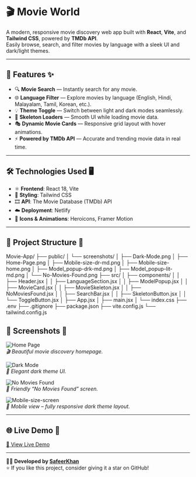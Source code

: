 # 🎬 Movie World

A modern, responsive movie discovery web app built with **React**, **Vite**, and **Tailwind CSS**, powered by **TMDb API**.  
Easily browse, search, and filter movies by language with a sleek UI and dark/light themes.

---

## 🚀 Features ✨

- 🔍 **Movie Search** — Instantly search for any movie.  
- 🌐 **Language Filter** — Explore movies by language (English, Hindi, Malayalam, Tamil, Korean, etc.).  
- 💡 **Theme Toggle** — Switch between light and dark modes seamlessly.  
- 🧩 **Skeleton Loaders** — Smooth UI while loading movie data.  
- 🎭 **Dynamic Movie Cards** — Responsive grid layout with hover animations.  
- ⚡ **Powered by TMDb API** — Accurate and trending movie data in real time.  

---

## 🛠️ Technologies Used 🖥️

- ⚛️ **Frontend**: React 18, Vite  
- 🎨 **Styling**: Tailwind CSS  
- 🎞️ **API**: The Movie Database (TMDb) API  
- ☁️ **Deployment**: Netlify  
- 🧱 **Icons & Animations**: Heroicons, Framer Motion  

---

## 📂 Project Structure 📁

Movie-App/
├── public/
│   └── screenshots/
│       ├── Dark-Mode.png
│       ├── Home-Page.png
│       ├── Mobile-size-dr-md.png
│       ├── Mobile-size-home.png
│       ├── Model_popup-drk-md.png
│       ├── Model_popup-lit-md.png
│       └── No-Movies-Found.png
├── src/
│   ├── components/
│   │   ├── Header.jsx
│   │   ├── LanguageSection.jsx
│   │   ├── ModelPopup.jsx
│   │   ├── MovieCard.jsx
│   │   ├── MovieSkeleton.jsx
│   │   ├── NoMoviesFound.jsx
│   │   ├── SearchBar.jsx
│   │   ├── SkeletonButton.jsx
│   │   └── ToggleButton.jsx
│   ├── App.jsx
│   ├── main.jsx
│   └── index.css
├── .env
├── .gitignore
├── package.json
├── vite.config.js
└── tailwind.config.js

## 📸 Screenshots 🌟

![Home Page](./screenshots/Home-Page.png)  
*🎬 Beautiful movie discovery homepage.*

![Dark Mode](./screenshots/Dark-Mode.png)  
*🌙 Elegant dark theme UI.*

![No Movies Found](./screenshots/No-Movies-Found.png)  
*🚫 Friendly “No Movies Found” screen.*

![Mobile-size-screen](./screenshots/Mobile-size-home.png)  
*📱 Mobile view – fully responsive dark theme layout.*

---

## 🌐 Live Demo 🌈

[🎥 View Live Demo](https://movie-worldz.netlify.app/)

---
👨‍💻 **Developed by [SafeerKhan](https://github.com/safeer2413)**  
⭐ If you like this project, consider giving it a star on GitHub!